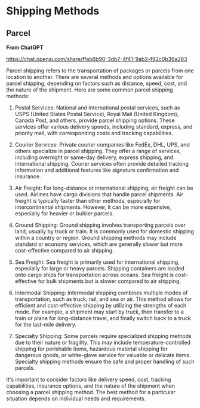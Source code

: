 # Shipping Methods

## Parcel

**From ChatGPT**

https://chat.openai.com/share/ffab6b90-3db7-4f41-9ab2-f92c0b36a283

Parcel shipping refers to the transportation of packages or parcels from one location to another. There are several methods and options available for parcel shipping, depending on factors such as distance, speed, cost, and the nature of the shipment. Here are some common parcel shipping methods:

1. Postal Services: National and international postal services, such as USPS (United States Postal Service), Royal Mail (United Kingdom), Canada Post, and others, provide parcel shipping options. These services offer various delivery speeds, including standard, express, and priority mail, with corresponding costs and tracking capabilities.

2. Courier Services: Private courier companies like FedEx, DHL, UPS, and others specialize in parcel shipping. They offer a range of services, including overnight or same-day delivery, express shipping, and international shipping. Courier services often provide detailed tracking information and additional features like signature confirmation and insurance.

3. Air Freight: For long-distance or international shipping, air freight can be used. Airlines have cargo divisions that handle parcel shipments. Air freight is typically faster than other methods, especially for intercontinental shipments. However, it can be more expensive, especially for heavier or bulkier parcels.

4. Ground Shipping: Ground shipping involves transporting parcels over land, usually by truck or train. It is commonly used for domestic shipping within a country or region. Ground shipping methods may include standard or economy services, which are generally slower but more cost-effective compared to air shipping.

5. Sea Freight: Sea freight is primarily used for international shipping, especially for large or heavy parcels. Shipping containers are loaded onto cargo ships for transportation across oceans. Sea freight is cost-effective for bulk shipments but is slower compared to air shipping.

6. Intermodal Shipping: Intermodal shipping combines multiple modes of transportation, such as truck, rail, and sea or air. This method allows for efficient and cost-effective shipping by utilizing the strengths of each mode. For example, a shipment may start by truck, then transfer to a train or plane for long-distance travel, and finally switch back to a truck for the last-mile delivery.

7. Specialty Shipping: Some parcels require specialized shipping methods due to their nature or fragility. This may include temperature-controlled shipping for perishable items, hazardous material shipping for dangerous goods, or white-glove service for valuable or delicate items. Specialty shipping methods ensure the safe and proper handling of such parcels.

It's important to consider factors like delivery speed, cost, tracking capabilities, insurance options, and the nature of the shipment when choosing a parcel shipping method. The best method for a particular situation depends on individual needs and requirements.
